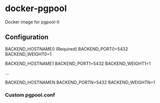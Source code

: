 # docker-pgpool
Docker image for pgpool-II



## Configuration
BACKEND_HOSTNAME0 (Required)
BACKEND_PORT0=5432
BACKEND_WEIGHT0=1

BACKEND_HOSTNAME1
BACKEND_PORT1=5432
BACKEND_WEIGHT1=1

...

BACKEND_HOSTNAMEN
BACKEND_PORTN=5432
BACKEND_WEIGHTN=1


### Custom pgpool.conf

